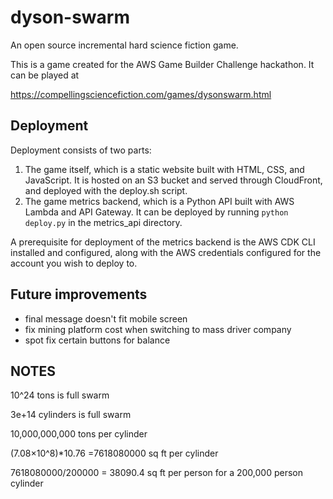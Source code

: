 # dyson-swarm
An open source incremental hard science fiction game.

This is a game created for the AWS Game Builder Challenge hackathon. It can be played at

https://compellingsciencefiction.com/games/dysonswarm.html


## Deployment

Deployment consists of two parts:

1. The game itself, which is a static website built with HTML, CSS, and JavaScript. It is hosted on an S3 bucket and served through CloudFront, and deployed with the deploy.sh script.
2. The game metrics backend, which is a Python API built with AWS Lambda and API Gateway. It can be deployed by running `python deploy.py` in the metrics_api directory.

A prerequisite for deployment of the metrics backend is the AWS CDK CLI installed and configured, along with the AWS credentials configured for the account you wish to deploy to.


## Future improvements

* final message doesn't fit mobile screen
* fix mining platform cost when switching to mass driver company
* spot fix certain buttons for balance

## NOTES

10^24 tons is full swarm

3e+14 cylinders is full swarm

10,000,000,000 tons per cylinder

(7.08×10^8)*10.76 =7618080000 sq ft per cylinder

7618080000/200000 = 38090.4 sq ft per person for a 200,000 person cylinder
